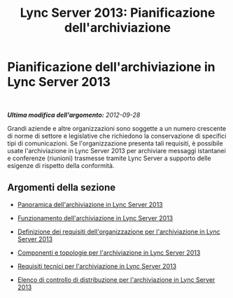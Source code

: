 ﻿---
title: "Lync Server 2013: Pianificazione dell'archiviazione"
TOCTitle: Pianificazione dell'archiviazione
ms:assetid: 898b83c1-007b-43be-9484-08fe49c10951
ms:mtpsurl: https://technet.microsoft.com/it-it/library/JJ205069(v=OCS.15)
ms:contentKeyID: 49301251
ms.date: 08/24/2015
mtps_version: v=OCS.15
ms.translationtype: HT
---

# Pianificazione dell'archiviazione in Lync Server 2013

 

_**Ultima modifica dell'argomento:** 2012-09-28_

Grandi aziende e altre organizzazioni sono soggette a un numero crescente di norme di settore e legislative che richiedono la conservazione di specifici tipi di comunicazioni. Se l'organizzazione presenta tali requisiti, è possibile usate l'archiviazione in Lync Server 2013 per archiviare messaggi istantanei e conferenze (riunioni) trasmesse tramite Lync Server a supporto delle esigenze di rispetto della conformità.

## Argomenti della sezione

  - [Panoramica dell'archiviazione in Lync Server 2013](lync-server-2013-overview-of-archiving.md)

  - [Funzionamento dell'archiviazione in Lync Server 2013](lync-server-2013-how-archiving-works.md)

  - [Definizione dei requisiti dell'organizzazione per l'archiviazione in Lync Server 2013](lync-server-2013-defining-your-requirements-for-archiving.md)

  - [Componenti e topologie per l'archiviazione in Lync Server 2013](lync-server-2013-components-and-topologies-for-archiving.md)

  - [Requisiti tecnici per l'archiviazione in Lync Server 2013](lync-server-2013-technical-requirements-for-archiving.md)

  - [Elenco di controllo di distribuzione per l'archiviazione in Lync Server 2013](lync-server-2013-deployment-checklist-for-archiving.md)

